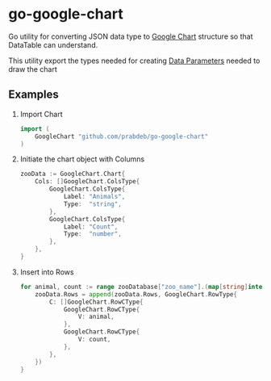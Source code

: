 # go-google-chart

Go utility for converting JSON data type to [Google Chart](https://google-developers.appspot.com/chart
) structure so that DataTable can understand.

This utility export the types needed for creating 
[Data Parameters](https://developers.google.com/chart/interactive/docs/reference#dataparam) needed to draw the chart

## Examples

1. Import Chart

    ```go
    import (
        GoogleChart "github.com/prabdeb/go-google-chart"
    )
    ```

2. Initiate the chart object with Columns

    ```go
    zooData := GoogleChart.Chart{
        Cols: []GoogleChart.ColsType{
            GoogleChart.ColsType{
                Label: "Animals",
                Type:  "string",
            },
            GoogleChart.ColsType{
                Label: "Count",
                Type:  "number",
            },
        },
    }
    ```

3. Insert into Rows

    ```go
    for animal, count := range zooDatabase["zoo_name"].(map[string]interface{}) {
        zooData.Rows = append(zooData.Rows, GoogleChart.RowType{
            C: []GoogleChart.RowCType{
                GoogleChart.RowCType{
                    V: animal,
                },
                GoogleChart.RowCType{
                    V: count,
                },
            },
        })
    }
    ```